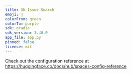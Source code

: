 ```yaml
---
title: Gh Issue Search
emoji: 🐠
colorFrom: green
colorTo: purple
sdk: gradio
sdk_version: 3.40.0
app_file: app.py
pinned: false
license: mit
---
```


Check out the configuration reference at https://huggingface.co/docs/hub/spaces-config-reference
